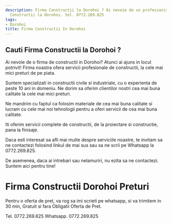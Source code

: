 ```yaml
---
description: Firma Constructii la Dorohoi ? Ai nevoie de un profesionist in Firma
  Constructii la Dorohoi. tel. 0772.269.825
tags:
- Dorohoi
title: Firma Constructii In Dorohoi
---
```



## Cauti Firma Constructii la Dorohoi ?

Ai nevoie de o firma de constructii in Dorohoi? Atunci ai ajuns in locul potrivit! Firma noastra ofera servicii profesionale de constructii, la cele mai mici preturi de pe piata. 

Suntem specializati in constructii civile si industriale, cu o experienta de peste 10 ani in domeniu. Ne dorim sa oferim clientilor nostri cea mai buna calitate la cele mai mici preturi. 

Ne mandrim cu faptul ca folosim materiale de cea mai buna calitate si lucram cu cele mai noi tehnologii pentru a oferi servicii de cea mai buna calitate. 

Iti oferim servicii complete de constructii, de la proiectare si constructie, pana la finisaje. 

Daca esti interesat sa afli mai multe despre serviciile noastre, te invitam sa ne contactezi folosind linkul de mai sus sau sa ne scrii pe Whatsapp la 0772.269.825. 

De asemenea, daca ai intrebari sau nelamuriri, nu ezita sa ne contactezi. Suntem aici pentru tine!

# Firma Constructii Dorohoi Preturi
Pentru o oferta de pret, va rog sa imi scrieti pe whatsapp, si va trimitem in 30 min, Gratuit si fara Obligatii Oferta de Pret.

Tel. 0772.269.825
Whatsapp. 0772.269.825